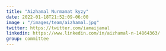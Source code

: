 ```yaml
---
title: "Aizhamal Nurmamat kyzy"
date: 2022-01-18T21:52:09-06:00
image : "/images/team/aizhamal.jpg"
twitter: https://twitter.com/iamaijamal
linkedin: https://www.linkedin.com/in/aizhamal-n-14864363/
group: committee
---
```


